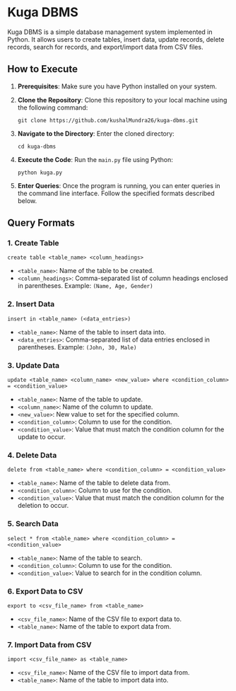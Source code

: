 # Kuga DBMS

Kuga DBMS is a simple database management system implemented in Python. It allows users to create tables, insert data, update records, delete records, search for records, and export/import data from CSV files.

## How to Execute

1. **Prerequisites**: Make sure you have Python installed on your system.

2. **Clone the Repository**: Clone this repository to your local machine using the following command:
    ```
    git clone https://github.com/kushalMundra26/kuga-dbms.git
    ```

3. **Navigate to the Directory**: Enter the cloned directory:
    ```
    cd kuga-dbms
    ```

4. **Execute the Code**: Run the `main.py` file using Python:
    ```
    python kuga.py
    ```

5. **Enter Queries**: Once the program is running, you can enter queries in the command line interface. Follow the specified formats described below.

## Query Formats

### 1. Create Table
```
create table <table_name> <column_headings>
```

- `<table_name>`: Name of the table to be created.
- `<column_headings>`: Comma-separated list of column headings enclosed in parentheses. Example: `(Name, Age, Gender)`

### 2. Insert Data
```
insert in <table_name> (<data_entries>)
```

- `<table_name>`: Name of the table to insert data into.
- `<data_entries>`: Comma-separated list of data entries enclosed in parentheses. Example: `(John, 30, Male)`

### 3. Update Data
```
update <table_name> <column_name> <new_value> where <condition_column> = <condition_value>
```

- `<table_name>`: Name of the table to update.
- `<column_name>`: Name of the column to update.
- `<new_value>`: New value to set for the specified column.
- `<condition_column>`: Column to use for the condition.
- `<condition_value>`: Value that must match the condition column for the update to occur.

### 4. Delete Data
```
delete from <table_name> where <condition_column> = <condition_value>
```

- `<table_name>`: Name of the table to delete data from.
- `<condition_column>`: Column to use for the condition.
- `<condition_value>`: Value that must match the condition column for the deletion to occur.

### 5. Search Data
```
select * from <table_name> where <condition_column> = <condition_value>
```

- `<table_name>`: Name of the table to search.
- `<condition_column>`: Column to use for the condition.
- `<condition_value>`: Value to search for in the condition column.

### 6. Export Data to CSV
```
export to <csv_file_name> from <table_name>
```

- `<csv_file_name>`: Name of the CSV file to export data to.
- `<table_name>`: Name of the table to export data from.

### 7. Import Data from CSV
```
import <csv_file_name> as <table_name>
```

- `<csv_file_name>`: Name of the CSV file to import data from.
- `<table_name>`: Name of the table to import data into.
